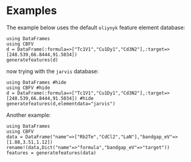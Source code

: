 # Examples

The example below uses the default `oliynyk` feature element database:

```@example
using DataFrames
using CBFV
d = DataFrame(:formula=>["Tc1V1","Cu1Dy1","Cd3N2"],:target=>[248.539,66.8444,91.5034])
generatefeatures(d)
```

now trying with the `jarvis` database:

```@example
using DataFrames #hide
using CBFV #hide
d = DataFrame(:formula=>["Tc1V1","Cu1Dy1","Cd3N2"],:target=>[248.539,66.8444,91.5034]) #hide
generatefeatures(d,elementdata="jarvis")
```

Another example:

```@example
using DataFrames
using CBFV
data = DataFrame("name"=>["Rb2Te","CdCl2","LaN"],"bandgap_eV"=>[1.88,3.51,1.12])
rename!(data,Dict("name"=>"formula","bandgap_eV"=>"target"))
features = generatefeatures(data)
```